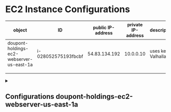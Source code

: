 # EC2 Instance Configurations

| object                                    | ID                  | public IP-address | private IP-address | description       |
|-------------------------------------------|---------------------|-------------------|--------------------|-------------------|
| doupont-holdings-ec2-webserver-us-east-1a | i-028052575193fbcbf | 54.83.134.192     | 10.0.0.10          | uses key Valhalla |
|                                           |                     |                   |                    |                   |
|                                           |                     |                   |                    |                   |
|                                           |                     |                   |                    |                   |

<details> 
    <summary> <h2>Configurations doupont-holdings-ec2-webserver-us-east-1a</h2></summary>

### Applications and OS Images
![Alt text](images/os-img-webserver.png)
### Instance type
![Alt text](images/instance-type-webserver.png)
### Key Pair
![Alt text](images/key-webserver.png)
### Network configurations
![Alt text](images/network-settings-ec2-webserver.png)
### Storage
![Alt text](images/storage-webserver.png)
### Elastic IP-Address

</details>

